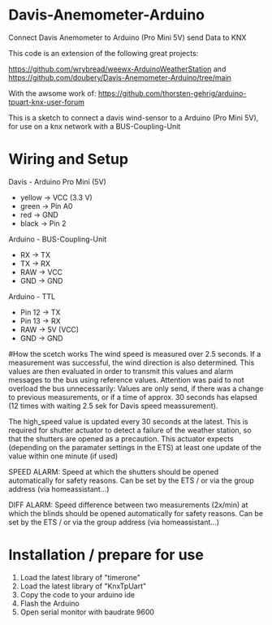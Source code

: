 # Davis-Anemometer-Arduino
Connect Davis Anemometer to Arduino (Pro Mini 5V) send Data to KNX

This code is an extension of the following great projects:

https://github.com/wrybread/weewx-ArduinoWeatherStation
and
https://github.com/doubery/Davis-Anemometer-Arduino/tree/main

With the awsome work of:
https://github.com/thorsten-gehrig/arduino-tpuart-knx-user-forum


This is a sketch to connect a davis wind-sensor to a Arduino (Pro Mini 5V), for use on a knx network with a BUS-Coupling-Unit

# Wiring and Setup
Davis - Arduino Pro Mini (5V)
- yellow  -> VCC (3.3 V)
- green   -> Pin A0
- red     -> GND
- black   -> Pin 2 

Arduino - BUS-Coupling-Unit
- RX    -> TX
- TX    -> RX
- RAW   -> VCC
- GND   -> GND

Arduino - TTL
- Pin 12  -> TX
- Pin 13  -> RX
- RAW     -> 5V (VCC)
- GND     -> GND

#How the scetch works
The wind speed is measured over 2.5 seconds.
If a measurement was successful, the wind direction is also determined.
This values are then evaluated in order to transmit this values and alarm messages to the bus using reference values.
Attention was paid to not overload the bus unnecessarily: 
Values are only send, if there was a change to previous measurements, 
or if a time of approx. 30 seconds has elapsed (12 times with waiting 2.5 sek for Davis speed meassurement).

The high_speed value is updated every 30 seconds at the latest.
This is required for shutter actuator to detect a failure of the weather station, so that the shutters are opened as a precaution. 
This actuator expects (depending on the paramater settings in the ETS) at least one update of the value within one minute (if used)

SPEED ALARM:
Speed at which the shutters should be opened automatically for safety reasons.
Can be set by the ETS / or via the group address (via homeassistant...)

DIFF ALARM:
Speed difference between two measurements (2x/min) at which the blinds should be opened automatically for safety reasons.
Can be set by the ETS / or via the group address (via homeassistant...)

# Installation / prepare for use
1. Load the latest library of "timerone"
2. Load the latest library of "KnxTpUart" 
3. Copy the code to your arduino ide
4. Flash the Arduino 
5. Open serial monitor with baudrate 9600
